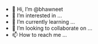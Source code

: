 - 👋 Hi, I’m @bhawneet
- 👀 I’m interested in ...
- 🌱 I’m currently learning ...
- 💞️ I’m looking to collaborate on ...
- 📫 How to reach me ...

<!---
bhawneet/bhawneet is a ✨ special ✨ repository because its `README.md` (this file) appears on your GitHub profile.
You can click the Preview link to take a look at your changes.
--->
